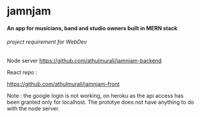 # jamnjam


#### An app for musicians, band and studio owners built in MERN stack
###### project requirement for WebDev


Node server
https://github.com/athulmurali/jamnjam-backend


React repo : 

https://github.com/athulmurali/jamnjam-front


Note : the google login is not working, on heroku as the api access has been granted only for localhost.
The prototye does not have anything to do with the node server.
